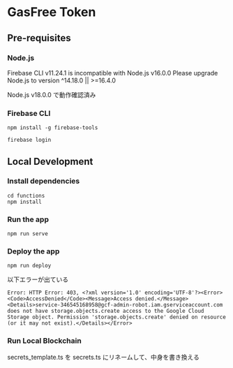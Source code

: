 # GasFree Token

## Pre-requisites

### Node.js

Firebase CLI v11.24.1 is incompatible with Node.js v16.0.0 Please upgrade Node.js to version ^14.18.0 || >=16.4.0

Node.js v18.0.0 で動作確認済み

### Firebase CLI

```
npm install -g firebase-tools
```

```
firebase login
```

## Local Development

### Install dependencies

```
cd functions
npm install
```

### Run the app

```
npm run serve
```

### Deploy the app

```
npm run deploy
```

以下エラーが出ている

```
Error: HTTP Error: 403, <?xml version='1.0' encoding='UTF-8'?><Error><Code>AccessDenied</Code><Message>Access denied.</Message><Details>service-346545168958@gcf-admin-robot.iam.gserviceaccount.com does not have storage.objects.create access to the Google Cloud Storage object. Permission 'storage.objects.create' denied on resource (or it may not exist).</Details></Error>
```

### Run Local Blockchain

secrets_template.ts を secrets.ts にリネームして、中身を書き換える
